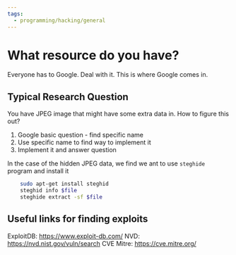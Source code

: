 ```yaml
---
tags:
  - programming/hacking/general
---
```


# What resource do you have?

Everyone has to Google. Deal with it. This is where Google comes in.

## Typical Research Question

You have JPEG image that might have some extra data in. How to figure this out? 

1. Google basic question - find specific name
2. Use specific name to find way to implement it
3. Implement it and answer question

In the case of the hidden JPEG data, we find we ant to use `steghide` program and install it

```bash
    sudo apt-get install steghid
    steghid info $file
    steghide extract -sf $file
```

## Useful links for finding exploits


ExploitDB: https://www.exploit-db.com/
NVD: https://nvd.nist.gov/vuln/search
CVE Mitre: https://cve.mitre.org/
